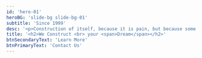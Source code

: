 ```yaml
---
id: 'hero-01'
heroBG: 'slide-bg slide-bg-01'
subtitle: 'Since 1999'
desc: '<p>Construction of itself, because it is pain, but because some proper style design occur in which toil and pain pleasure.</p>'
title: '<h2>We Construct <br> your <span>Dream</span></h2>'
btnSecondaryText: 'Learn More'
btnPrimaryText: 'Contact Us'
---
```

